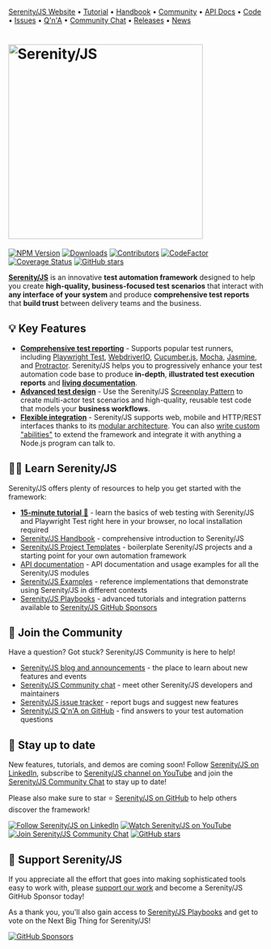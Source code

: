 [Serenity/JS Website](https://serenity-js.org/?pk_campaign=readme&pk_source=github)
• [Tutorial](https://serenity-js.org/handbook/web-testing/your-first-web-scenario/)
• [Handbook](https://serenity-js.org/handbook/?pk_campaign=readme&pk_source=github)
• [Community](https://serenity-js.org/community/?pk_campaign=readme&pk_source=github)
• [API Docs](https://serenity-js.org/api/?pk_campaign=readme&pk_source=github)
• [Code](https://github.com/serenity-js/serenity-js/)
• [Issues](https://github.com/serenity-js/serenity-js/issues)
• [Q'n'A](https://github.com/orgs/serenity-js/discussions/categories/how-to)
• [Community Chat](https://matrix.to/#/#serenity-js:gitter.im)
• [Releases](https://serenity-js.org/releases/?pk_campaign=readme&pk_source=github)
• [News](https://serenity-js.org/blog/?pk_campaign=readme&pk_source=github)

<h1>
  <picture>
    <source srcset="https://serenity-js.org/images/serenity-js-logo-for-dark-backgrounds.svg" media="(prefers-color-scheme: dark)">
    <img src="https://serenity-js.org/images/serenity-js-logo-for-light-backgrounds.svg" alt="Serenity/JS" width="384" />
  </picture>
</h1>

[![NPM Version](https://badge.fury.io/js/%40serenity-js%2Fcore.svg)](https://badge.fury.io/js/%40serenity-js%2Fcore)
[![Downloads](https://img.shields.io/npm/dm/@serenity-js/core.svg)](https://npm-stat.com/charts.html?package=@serenity-js/core)
[![Contributors](https://img.shields.io/github/contributors/serenity-js/serenity-js.svg)](https://github.com/serenity-js/serenity-js/graphs/contributors)
[![CodeFactor](https://www.codefactor.io/repository/github/serenity-js/serenity-js/badge)](https://www.codefactor.io/repository/github/serenity-js/serenity-js)
[![Coverage Status](https://coveralls.io/repos/github/serenity-js/serenity-js/badge.svg?branch=main)](https://coveralls.io/github/serenity-js/serenity-js?branch=main)
[![GitHub stars](https://img.shields.io/github/stars/serenity-js/serenity-js)](https://github.com/serenity-js/serenity-js)

[**Serenity/JS**](https://serenity-js.org/?pk_campaign=readme&pk_source=github) is an innovative **test automation framework** designed to help you create
**high-quality, business-focused test scenarios** that interact with **any interface of your system**
and produce **comprehensive test reports** that **build trust** between delivery teams and the business.

## 💡 Key Features

- [**Comprehensive test reporting**](https://serenity-js.org/handbook/reporting?pk_campaign=readme&pk_source=github) - Supports popular test runners, including
  [Playwright Test](https://serenity-js.org/handbook/test-runners/playwright-test/?pk_campaign=readme&pk_source=github),
  [WebdriverIO](https://serenity-js.org/handbook/test-runners/webdriverio/?pk_campaign=readme&pk_source=github),
  [Cucumber.js](https://serenity-js.org/handbook/test-runners/cucumber/?pk_campaign=readme&pk_source=github),
  [Mocha](https://serenity-js.org/handbook/test-runners/mocha/?pk_campaign=readme&pk_source=github),
  [Jasmine](https://serenity-js.org/handbook/test-runners/jasmine/?pk_campaign=readme&pk_source=github),
  and [Protractor](https://serenity-js.org/handbook/test-runners/protractor/?pk_campaign=readme&pk_source=github).
  Serenity/JS helps you to progressively enhance your test automation code base to produce **in-depth**, **illustrated test execution reports** and [**living documentation**](https://serenity-bdd.github.io/docs/reporting/living_documentation).
- [**Advanced test design**](https://serenity-js.org/handbook/design/) - Use the Serenity/JS [Screenplay Pattern](https://serenity-js.org/handbook/design/screenplay-pattern/?pk_campaign=readme&pk_source=github) 
  to create multi-actor test scenarios and high-quality, reusable test code that models your **business workflows**.
- [**Flexible integration**](https://serenity-js.org/handbook/integration/?pk_campaign=readme&pk_source=github) - Serenity/JS supports web, mobile and HTTP/REST interfaces thanks to its [modular architecture](https://serenity-js.org/handbook/about/architecture/?pk_campaign=readme&pk_source=github). You can also [write custom "abilities"](https://serenity-js.org/api/core/class/Ability/?pk_campaign=readme&pk_source=github) to extend the framework and integrate it with anything a Node.js program can talk to.

## 👨‍🏫 Learn Serenity/JS

Serenity/JS offers plenty of resources to help you get started with the framework:

- [**15-minute tutorial**  🚀️](https://serenity-js.org/handbook/web-testing/your-first-web-scenario/?pk_campaign=readme&pk_source=github) - learn the basics of web testing with Serenity/JS and Playwright Test right here in your browser, no local installation required
- [Serenity/JS Handbook](https://serenity-js.org/handbook/?pk_campaign=readme&pk_source=github) - comprehensive introduction to Serenity/JS
- [Serenity/JS Project Templates](https://serenity-js.org/handbook/getting-started/project-templates/?pk_campaign=readme&pk_source=github) - boilerplate Serenity/JS projects and a starting point for your own automation framework
- [API documentation](https://serenity-js.org/api/?pk_campaign=readme&pk_source=github) - API documentation and usage examples for all the Serenity/JS modules
- [Serenity/JS Examples](https://github.com/serenity-js/serenity-js/tree/main/examples) - reference implementations that demonstrate using Serenity/JS in different contexts
- [Serenity/JS Playbooks](https://github.com/serenity-js/playbooks) - advanced tutorials and integration patterns available to [Serenity/JS GitHub Sponsors](https://github.com/sponsors/serenity-js)

## 🤝 Join the Community

Have a question? Got stuck? Serenity/JS Community is here to help!

- [Serenity/JS blog and announcements](https://serenity-js.org/blog/?pk_campaign=readme&pk_source=github) - the place to learn about new features and events
- [Serenity/JS Community chat](https://matrix.to/#/#serenity-js:gitter.im) - meet other Serenity/JS developers and maintainers
- [Serenity/JS issue tracker](https://github.com/serenity-js/serenity-js/issues) - report bugs and suggest new features
- [Serenity/JS Q'n'A on GitHub](https://github.com/orgs/serenity-js/discussions/categories/how-do-i) - find answers to your test automation questions

## 📣 Stay up to date

New features, tutorials, and demos are coming soon!
Follow [Serenity/JS on LinkedIn](https://www.linkedin.com/company/serenity-js),
subscribe to [Serenity/JS channel on YouTube](https://www.youtube.com/@serenity-js) and join the [Serenity/JS Community Chat](https://matrix.to/#/#serenity-js:gitter.im) to stay up to date!

Please also make sure to star ⭐️ [Serenity/JS on GitHub](https://github.com/serenity-js/serenity-js) to help others discover the framework!

[![Follow Serenity/JS on LinkedIn](https://img.shields.io/badge/Follow-Serenity%2FJS%20-0077B5?logo=linkedin)](https://www.linkedin.com/company/serenity-js)
[![Watch Serenity/JS on YouTube](https://img.shields.io/badge/Watch-@serenity--js-E62117?logo=youtube)](https://www.youtube.com/@serenity-js)
[![Join Serenity/JS Community Chat](https://img.shields.io/badge/Chat-Serenity%2FJS%20Community-FBD30B?logo=matrix)](https://matrix.to/#/#serenity-js:gitter.im)
[![GitHub stars](https://img.shields.io/github/stars/serenity-js/serenity-js?label=Serenity%2FJS&logo=github&style=badge)](https://github.com/serenity-js/serenity-js)

## 💛 Support Serenity/JS

If you appreciate all the effort that goes into making sophisticated tools easy to work with, please [support our work](https://github.com/sponsors/serenity-js) and become a Serenity/JS GitHub Sponsor today!

As a thank you, you'll also gain access to [Serenity/JS Playbooks](https://github.com/serenity-js/playbooks) and get to vote on the Next Big Thing for Serenity/JS!

[![GitHub Sponsors](https://img.shields.io/badge/Support%20@serenity%2FJS-703EC8?style=for-the-badge&logo=github&logoColor=white)](https://github.com/sponsors/serenity-js)
